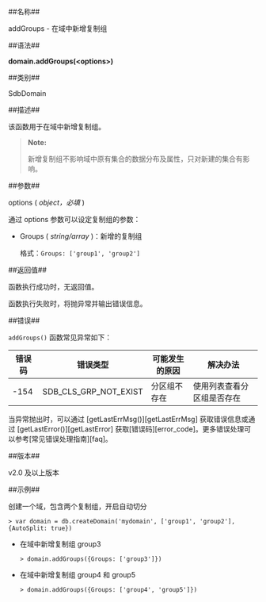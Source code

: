##名称##

addGroups - 在域中新增复制组

##语法##

**domain.addGroups(\<options\>)**

##类别##

SdbDomain

##描述##

该函数用于在域中新增复制组。

>**Note:**
>
> 新增复制组不影响域中原有集合的数据分布及属性，只对新建的集合有影响。


##参数##

options ( *object，必填* )

通过 options 参数可以设定复制组的参数：

- Groups ( *string/array* )：新增的复制组

    格式：`Groups: ['group1', 'group2']`


##返回值##

函数执行成功时，无返回值。

函数执行失败时，将抛异常并输出错误信息。

##错误##

`addGroups()` 函数常见异常如下：

| 错误码 | 错误类型 | 可能发生的原因 | 解决办法 |
| ------ | -------- | ---- | --------------------- |
| -154   | SDB_CLS_GRP_NOT_EXIST|分区组不存在 | 使用列表查看分区组是否存在 |

当异常抛出时，可以通过 [getLastErrMsg()][getLastErrMsg] 获取错误信息或通过 [getLastError()][getLastError] 获取[错误码][error_code]。更多错误处理可以参考[常见错误处理指南][faq]。

##版本##

v2.0 及以上版本

##示例##

创建一个域，包含两个复制组，开启自动切分

```lang-javascript
> var domain = db.createDomain('mydomain', ['group1', 'group2'], {AutoSplit: true})
```

* 在域中新增复制组 group3

    ```lang-javascript
    > domain.addGroups({Groups: ['group3']})
    ```

* 在域中新增复制组 group4 和 group5

    ```lang-javascript
    > domain.addGroups({Groups: ['group4', 'group5']})
    ```  

[^_^]:
     本文使用的所有引用及链接
[getLastErrMsg]:manual/Manual/Sequoiadb_Command/Global/getLastErrMsg.md
[getLastError]:manual/Manual/Sequoiadb_Command/Global/getLastError.md
[faq]:manual/FAQ/faq_sdb.md
[error_code]:manual/Manual/Sequoiadb_error_code.md